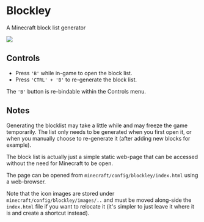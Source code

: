 # Blockley
A Minecraft block list generator

![](https://github.com/dags-/Blockley/blob/master/Screenshot%202017-05-31%2011.03.35.jpg)

## Controls
- Press `'B'` while in-game to open the block list.
- Press `'CTRL' + 'B'` to re-generate the block list.

The `'B'` button is re-bindable within the Controls menu.

## Notes
Generating the blocklist may take a little while and may freeze the game temporarily. The list only needs to be generated when you first open it, or when you manually choose to re-generate it (after adding new blocks for example).

The block list is actually just a simple static web-page that can be accessed without the need for Minecraft to be open.

The page can be opened from `minecraft/config/blockley/index.html` using a web-browser.  

Note that the icon images are stored under `minecraft/config/blockley/images/..` and must be moved along-side the `index.html` file if you want to relocate it (it's simpler to just leave it where it is and create a shortcut instead).
